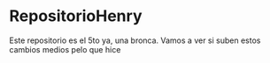 # RepositorioHenry
Este repositorio es el 5to ya, una bronca. Vamos a ver si suben estos cambios medios pelo que hice
